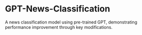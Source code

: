 # GPT-News-Classification
A news classification model using pre-trained GPT, demonstrating performance improvement through key modifications.
